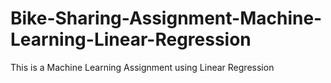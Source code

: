 # Bike-Sharing-Assignment-Machine-Learning-Linear-Regression
This is a Machine Learning Assignment using Linear Regression
